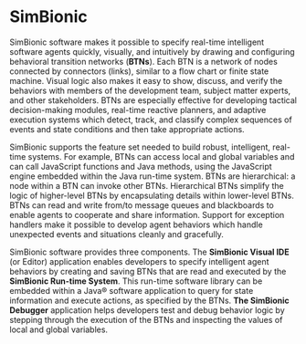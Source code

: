 # SimBionic
SimBionic software makes it possible to specify real-time intelligent software agents quickly, visually, and intuitively by drawing and configuring behavioral transition networks (**BTNs**). Each BTN is a network of nodes connected by connectors (links), similar to a flow chart or finite state machine. Visual logic also makes it easy to show, discuss, and verify the behaviors with members of the development team, subject matter experts, and other stakeholders. BTNs are especially effective for developing tactical decision-making modules, real-time reactive planners, and adaptive execution systems which detect, track, and classify complex sequences of events and state conditions and then take appropriate actions.

SimBionic supports the feature set needed to build robust, intelligent, real-time systems. For example, BTNs can access local and global variables and can call JavaScript functions and Java methods, using the JavaScript engine embedded within the Java run-time system. BTNs are hierarchical: a node within a BTN can invoke other BTNs. Hierarchical BTNs simplify the logic of higher-level BTNs by encapsulating details within lower-level BTNs. BTNs can read and write from/to message queues and blackboards to enable agents to cooperate and share information. Support for exception handlers make it possible to develop agent behaviors which handle unexpected events and situations cleanly and gracefully. 

SimBionic software provides three components. The **SimBionic Visual IDE** (or Editor) application enables developers to specify intelligent agent behaviors by creating and saving BTNs that are read and executed by the **SimBionic Run-time System**.  This run-time software library can be embedded within a Java® software application to query for state information and execute actions, as specified by the BTNs. **The SimBionic Debugger** application helps developers test and debug behavior logic by stepping through the execution of the BTNs and inspecting the values of local and global variables.

